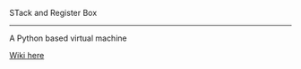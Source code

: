 STack and Register Box
***
A Python based virtual machine

[Wiki here](https://github.com/StarfighterLily/STaRBox/wiki)
